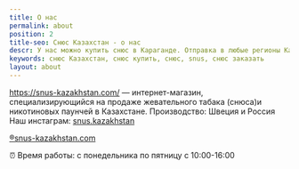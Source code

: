 ```yaml
---
title: О нас
permalink: about
position: 2
title-seo: Снюс Казахстан - о нас
descr: У нас можно купить снюс в Караганде. Отправка в любые регионы Казахстана
keywords: снюс Казахстан, снюс купить, снюс, snus, снюс заказать
layout: about
---
```


https://snus-kazakhstan.com/ — интернет-магазин, специализирующийся на продаже жевательного табака (снюса)и никотиновых паунчей в Казахстане.
Производство: Швеция и Россия<br>
Наш инстаграм: <a href="//www.instagram.com/snus.kazakhstan/">snus.kazakhstan</a>

[&#174;snus-kazakhstan.com](https://snus-kazakhstan.com/)

&#9200; Время работы: с понедельника по пятницу с 10:00-16:00